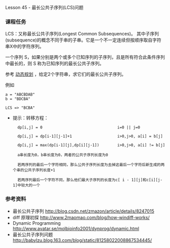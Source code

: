
Lesson 45 - 最长公共子序列(LCS)问题

### 课程任务

LCS：又称最长公共子序列(Longest Common Subsequences)。 其中子序列(subsequence)的概念不同于串的子串。它是一个不一定连续但按顺序取自字符串X中的字符序列。 

一个序列 S，如果分别是两个或多个已知序列的子序列，且是所有符合此条件序列中最长的，则 S 称为已知序列的最长公共子序列。

参考 [动态规划](http://zh.wikipedia.org/wiki/动态规划) ，给定2个字符串，求它们的最长公共子序列。

例如

	a = "ABCBDAB"
	b = "BDCBA"

	LCS => "BCBA"

* 提示：转移方程：

		dp[i,j] = 0                                 i=0 || j=0

		dp[i,j] = dp[i-1][j-1]+1                    i>0,j>0, a[i] = b[j]       

		dp[i,j] = max(dp[i-1][j],dp[i][j-1])        i>0,j>0, a[i] != b[j]

		a串长度为0，b串长度为0，两者的公共子序列长度为0

		若两序列的最后一个字符相同，那么公共子序列长度为去掉这最后一个字符后新生成的两个串的公共子序列长度+1

		若两序列最后一个字符不同，那么他们最大子序列的长度为c[ i - 1][j]和c[i][j-1]中较大的一个

### 参考资料
* 最长公共子序列 <http://blog.csdn.net/zmazon/article/details/8247015>
* diff 原理初探 <http://www.2maomao.com/blog/how-windiff-works/>
* Dynamic Programming <http://www.avatar.se/molbioinfo2001/dynprog/dynamic.html>
* 最长公共子序列问题 <http://babylzu.blog.163.com/blog/static/81258022008867534445/>
